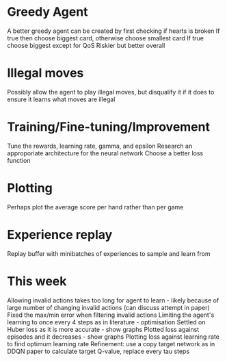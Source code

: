 # Greedy Agent

A better greedy agent can be created by first checking if hearts is broken
If true then choose biggest card, otherwise choose smallest card
If true choose biggest except for QoS
Riskier but better overall

# Illegal moves

Possibly allow the agent to play illegal moves, but disqualify it if it does to ensure it learns what
moves are illegal

# Training/Fine-tuning/Improvement

Tune the rewards, learning rate, gamma, and epsilon
Research an approporiate architecture for the neural network
Choose a better loss function   

# Plotting

Perhaps plot the average score per hand rather than per game

# Experience replay

Replay buffer with minibatches of experiences to sample and learn from

# This week

Allowing invalid actions takes too long for agent to learn - likely because of large number of changing invalid actions (can discuss attempt in paper)
Fixed the max/min error when filtering invalid actions
Limiting the agent's learning to once every 4 steps as in literature - optimisation
Settled on Huber loss as it is more accurate - show graphs
Plotted loss against episodes and it decreases - show graphs
Plotting loss against learning rate to find optimum learning rate
Refinement: use a copy target network as in DDQN paper to calculate target Q-value, replace every tau steps
